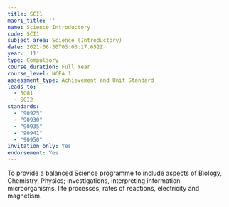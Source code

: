 ```yaml
---
title: SCI1
maori_title: ''
name: Science Introductory
code: SCI1
subject_area: Science (Introductory)
date: 2021-06-30T03:03:17.652Z
year: '11'
type: Compulsory
course_duration: Full Year
course_level: NCEA 1
assessment_type: Achievement and Unit Standard
leads_to:
  - SCG1
  - SCI2
standards:
  - "90925"
  - "90930"
  - "90935"
  - "90941"
  - "90950"
invitation_only: Yes
endorsement: Yes
---
```

To provide a balanced Science programme to include aspects of Biology, Chemistry, Physics; investigations, interpreting information, microorganisms, life processes, rates of reactions, electricity and magnetism.
